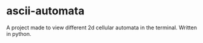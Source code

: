 # ascii-automata
A project made to view different 2d cellular automata in the terminal.  Written in python.

